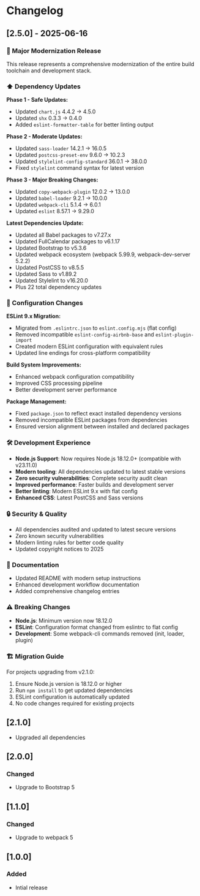 # Changelog

## [2.5.0] - 2025-06-16

### 🎉 Major Modernization Release

This release represents a comprehensive modernization of the entire build toolchain and development stack.

### ⬆️ Dependency Updates

**Phase 1 - Safe Updates:**
- Updated `chart.js` 4.4.2 → 4.5.0
- Updated `shx` 0.3.3 → 0.4.0  
- Added `eslint-formatter-table` for better linting output

**Phase 2 - Moderate Updates:**
- Updated `sass-loader` 14.2.1 → 16.0.5
- Updated `postcss-preset-env` 9.6.0 → 10.2.3
- Updated `stylelint-config-standard` 36.0.1 → 38.0.0
- Fixed `stylelint` command syntax for latest version

**Phase 3 - Major Breaking Changes:**
- Updated `copy-webpack-plugin` 12.0.2 → 13.0.0
- Updated `babel-loader` 9.2.1 → 10.0.0
- Updated `webpack-cli` 5.1.4 → 6.0.1
- Updated `eslint` 8.57.1 → 9.29.0

**Latest Dependencies Update:**
- Updated all Babel packages to v7.27.x
- Updated FullCalendar packages to v6.1.17
- Updated Bootstrap to v5.3.6
- Updated webpack ecosystem (webpack 5.99.9, webpack-dev-server 5.2.2)
- Updated PostCSS to v8.5.5
- Updated Sass to v1.89.2
- Updated Stylelint to v16.20.0
- Plus 22 total dependency updates

### 🔧 Configuration Changes

**ESLint 9.x Migration:**
- Migrated from `.eslintrc.json` to `eslint.config.mjs` (flat config)
- Removed incompatible `eslint-config-airbnb-base` and `eslint-plugin-import`
- Created modern ESLint configuration with equivalent rules
- Updated line endings for cross-platform compatibility

**Build System Improvements:**
- Enhanced webpack configuration compatibility
- Improved CSS processing pipeline
- Better development server performance

**Package Management:**
- Fixed `package.json` to reflect exact installed dependency versions
- Removed incompatible ESLint packages from dependencies
- Ensured version alignment between installed and declared packages

### 🛠️ Development Experience

- **Node.js Support**: Now requires Node.js 18.12.0+ (compatible with v23.11.0)
- **Modern tooling**: All dependencies updated to latest stable versions
- **Zero security vulnerabilities**: Complete security audit clean
- **Improved performance**: Faster builds and development server
- **Better linting**: Modern ESLint 9.x with flat config
- **Enhanced CSS**: Latest PostCSS and Sass versions

### 🔒 Security & Quality

- All dependencies audited and updated to latest secure versions
- Zero known security vulnerabilities
- Modern linting rules for better code quality
- Updated copyright notices to 2025

### 📝 Documentation

- Updated README with modern setup instructions
- Enhanced development workflow documentation
- Added comprehensive changelog entries

### ⚠️ Breaking Changes

- **Node.js**: Minimum version now 18.12.0
- **ESLint**: Configuration format changed from eslintrc to flat config
- **Development**: Some webpack-cli commands removed (init, loader, plugin)

### 🏗️ Migration Guide

For projects upgrading from v2.1.0:
1. Ensure Node.js version is 18.12.0 or higher
2. Run `npm install` to get updated dependencies
3. ESLint configuration is automatically updated
4. No code changes required for existing projects

## [2.1.0]
- Upgraded all dependencies

## [2.0.0]

### Changed
- Upgrade to Bootstrap 5

## [1.1.0]

### Changed
- Upgrade to webpack 5

## [1.0.0]

### Added
- Intial release
